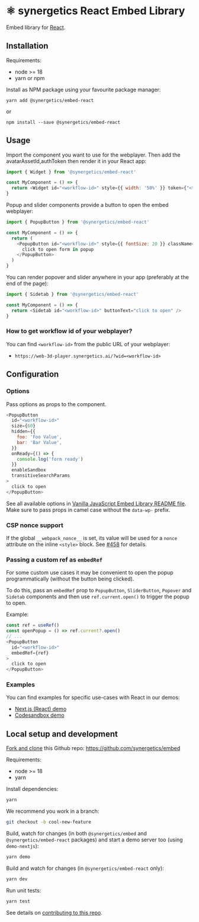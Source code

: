 # ⚛ synergetics React Embed Library

Embed library for [React](https://reactjs.org/).

## Installation

Requirements:

- node >= 18
- yarn or npm

Install as NPM package using your favourite package manager:

```shell
yarn add @synergetics/embed-react
```

or

```shell
npm install --save @synergetics/embed-react
```

## Usage

Import the component you want to use for the webplayer. Then add the avatarAssetId,authToken then render it in your React app:

```javascript
import { Widget } from '@synergetics/embed-react'

const MyComponent = () => {
  return <Widget id="<workflow-id>" style={{ width: '50%' }} token={"<token>"} avatarAssetId={"<avatarAssetId>"} className="container" />
}
```

Popup and slider components provide a button to open the embed webplayer:

```javascript
import { PopupButton } from '@synergetics/embed-react'

const MyComponent = () => {
  return (
    <PopupButton id="<workflow-id>" style={{ fontSize: 20 }} className="my-button">
      click to open form in popup
    </PopupButton>
  )
}
```

You can render popover and slider anywhere in your app (preferably at the end of the page):

```javascript
import { Sidetab } from '@synergetics/embed-react'

const MyComponent = () => {
  return <Sidetab id="<workflow-id>" buttonText="click to open" />
}
```

### How to get workflow id of your webplayer?

You can find `<workflow-id>` from the public URL of your webplayer:

- `https://web-3d-player.synergetics.ai/?wid=<workflow-id>`



## Configuration

### Options

Pass options as props to the component.

```javascript
<PopupButton
  id="<workflow-id>"
  size={60}
  hidden={{
    foo: 'Foo Value',
    bar: 'Bar Value',
  }}
  onReady={() => {
    console.log('form ready')
  }}
  enableSandbox
  transitiveSearchParams
>
  click to open
</PopupButton>
```

See all available options in [Vanilla JavaScript Embed Library README file](../embed/README.md#options). Make sure to pass props in camel case without the `data-wp-` prefix.

### CSP nonce support

If the global `__webpack_nonce__` is set, its value will be used for a `nonce` attribute on the inline `<style>` block. See [#458](https://github.com/synergetics/embed/issues/458) for details.

### Passing a custom ref as `embedRef`

For some custom use cases it may be convenient to open the popup programmatically (without the button being clicked).

To do this, pass an `embedRef` prop to `PopupButton`, `SliderButton`, `Popover` and `Sidetab` components and then use `ref.current.open()` to trigger the popup to open.

Example:

```javascript
const ref = useRef()
const openPopup = () => ref.current?.open()
// ...
<PopupButton
  id="<workflow-id>"
  embedRef={ref}
>
  click to open
</PopupButton>
```

### Examples

You can find examples for specific use-cases with React in our demos:

- [Next.js (React) demo](../../packages/demo-nextjs)
- [Codesandbox demo](https://github.com/synergetics/embed-demo#react-nextjs)

## Local setup and development

[Fork and clone](https://docs.github.com/en/github/getting-started-with-github/fork-a-repo) this Github repo: https://github.com/synergetics/embed

Requirements:

- node >= 18
- yarn

Install dependencies:

```bash
yarn
```

We recommend you work in a branch:

```bash
git checkout -b cool-new-feature
```

Build, watch for changes (in both `@synergetics/embed` and `@synergetics/embed-react` packages) and start a demo server too (using `demo-nextjs`):

```bash
yarn demo
```

Build and watch for changes (in `@synergetics/embed-react` only):

```bash
yarn dev
```

Run unit tests:

```bash
yarn test
```

See details on [contributing to this repo](https://github.com/synergetics/embed#contribution).
